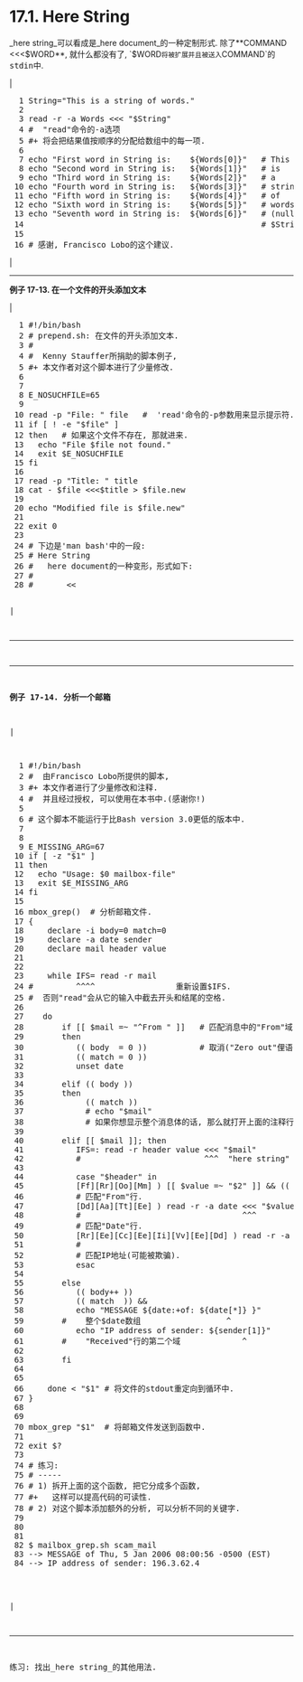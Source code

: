 # 17.1\. Here String

_here string_可以看成是_here document_的一种定制形式. 除了**COMMAND <<<$WORD**, 就什么都没有了, `$WORD`将被扩展并且被送入`COMMAND`的<tt class="FILENAME">stdin</tt>中.

| 

<pre class="PROGRAMLISTING">  1 String="This is a string of words."
  2 
  3 read -r -a Words <<< "$String"
  4 #  "read"命令的-a选项
  5 #+ 将会把结果值按顺序的分配给数组中的每一项. 
  6 
  7 echo "First word in String is:    ${Words[0]}"   # This
  8 echo "Second word in String is:   ${Words[1]}"   # is
  9 echo "Third word in String is:    ${Words[2]}"   # a
 10 echo "Fourth word in String is:   ${Words[3]}"   # string
 11 echo "Fifth word in String is:    ${Words[4]}"   # of
 12 echo "Sixth word in String is:    ${Words[5]}"   # words.
 13 echo "Seventh word in String is:  ${Words[6]}"   # (null)
 14                                                  # $String的结尾. 
 15 
 16 # 感谢, Francisco Lobo的这个建议. </pre>

 |

* * *

**例子 17-13\. 在一个文件的开头添加文本**

| 

<pre class="PROGRAMLISTING">  1 #!/bin/bash
  2 # prepend.sh: 在文件的开头添加文本. 
  3 #
  4 #  Kenny Stauffer所捐助的脚本例子, 
  5 #+ 本文作者对这个脚本进行了少量修改. 
  6 
  7 
  8 E_NOSUCHFILE=65
  9 
 10 read -p "File: " file   #  'read'命令的-p参数用来显示提示符. 
 11 if [ ! -e "$file" ]
 12 then   # 如果这个文件不存在, 那就进来. 
 13   echo "File $file not found."
 14   exit $E_NOSUCHFILE
 15 fi
 16 
 17 read -p "Title: " title
 18 cat - $file <<<$title > $file.new
 19 
 20 echo "Modified file is $file.new"
 21 
 22 exit 0
 23 
 24 # 下边是'man bash'中的一段: 
 25 # Here String
 26 # 	here document的一种变形，形式如下: 
 27 # 
 28 # 		<<<word
 29 # 
 30 # 	word被扩展并且被提供到command的标准输入中. </pre>

 |

* * *

* * *

**例子 17-14\. 分析一个邮箱**

| 

<pre class="PROGRAMLISTING">  1 #!/bin/bash
  2 #  由Francisco Lobo所提供的脚本, 
  3 #+ 本文作者进行了少量修改和注释. 
  4 #  并且经过授权, 可以使用在本书中.(感谢你!)
  5 
  6 # 这个脚本不能运行于比Bash version 3.0更低的版本中. 
  7 
  8 
  9 E_MISSING_ARG=67
 10 if [ -z "$1" ]
 11 then
 12   echo "Usage: $0 mailbox-file"
 13   exit $E_MISSING_ARG
 14 fi
 15 
 16 mbox_grep()  # 分析邮箱文件.
 17 {
 18     declare -i body=0 match=0
 19     declare -a date sender
 20     declare mail header value
 21 
 22 
 23     while IFS= read -r mail
 24 #         ^^^^                 重新设置$IFS.
 25 #  否则"read"会从它的输入中截去开头和结尾的空格. 
 26 
 27    do
 28        if [[ $mail =~ "^From " ]]   # 匹配消息中的"From"域. 
 29        then
 30           (( body  = 0 ))           # 取消("Zero out"俚语)变量. 
 31           (( match = 0 ))
 32           unset date
 33 
 34        elif (( body ))
 35        then
 36             (( match ))
 37             # echo "$mail"
 38             # 如果你想显示整个消息体的话, 那么就打开上面的注释行. 
 39 
 40        elif [[ $mail ]]; then
 41           IFS=: read -r header value <<< "$mail"
 42           #                          ^^^  "here string"
 43 
 44           case "$header" in
 45           [Ff][Rr][Oo][Mm] ) [[ $value =~ "$2" ]] && (( match++ )) ;;
 46           # 匹配"From"行. 
 47           [Dd][Aa][Tt][Ee] ) read -r -a date <<< "$value" ;;
 48           #                                  ^^^
 49           # 匹配"Date"行. 
 50           [Rr][Ee][Cc][Ee][Ii][Vv][Ee][Dd] ) read -r -a sender <<< "$value" ;;
 51           #                                                    ^^^
 52           # 匹配IP地址(可能被欺骗). 
 53           esac
 54 
 55        else
 56           (( body++ ))
 57           (( match  )) &&
 58           echo "MESSAGE ${date:+of: ${date[*]} }"
 59        #    整个$date数组                  ^
 60           echo "IP address of sender: ${sender[1]}"
 61        #    "Received"行的第二个域             ^
 62 
 63        fi
 64 
 65 
 66     done < "$1" # 将文件的stdout重定向到循环中. 
 67 }
 68 
 69 
 70 mbox_grep "$1"  # 将邮箱文件发送到函数中. 
 71 
 72 exit $?
 73 
 74 # 练习:
 75 # -----
 76 # 1) 拆开上面的这个函数, 把它分成多个函数, 
 77 #+   这样可以提高代码的可读性. 
 78 # 2) 对这个脚本添加额外的分析, 可以分析不同的关键字. 
 79 
 80 
 81 
 82 $ mailbox_grep.sh scam_mail
 83 --> MESSAGE of Thu, 5 Jan 2006 08:00:56 -0500 (EST) 
 84 --> IP address of sender: 196.3.62.4</pre>

 |

* * *

练习: 找出_here string_的其他用法.